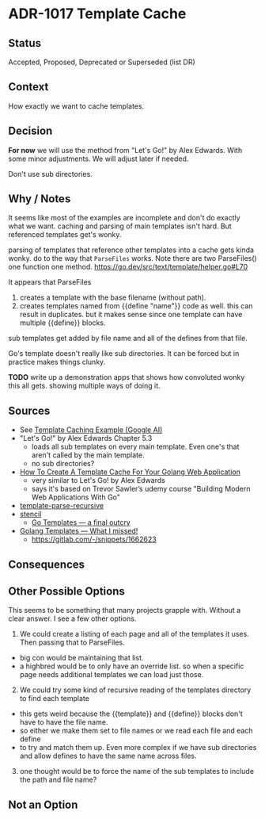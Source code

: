 # ADR-1017 Template Cache

## Status

Accepted, Proposed, Deprecated or Superseded (list DR)

## Context

How exactly we want to cache templates.

## Decision

**For now** we will use the method from "Let's Go!" by Alex Edwards. With some minor
adjustments. We will adjust later if needed.

Don't use sub directories.

## Why / Notes

It seems like most of the examples are incomplete and don't do exactly what we want.
caching and parsing of main templates isn't hard. But referenced templates get's
wonky.

parsing of templates that reference other templates into a cache gets kinda wonky.
do to the way that `ParseFiles` works. Note there are two ParseFiles() one function one method.
https://go.dev/src/text/template/helper.go#L70

It appears that ParseFiles
1. creates a template with the base filename (without path).
2. creates templates named from {{define "name"}} code as well.
this can result in duplicates. but it makes sense since one template can have
multiple {{define}} blocks.

sub templates get added by file name and all of the defines from that file.

Go's template doesn't really like sub directories. It can be forced but in practice
makes things clunky.

**TODO** write up a demonstration apps that shows how convoluted wonky this all gets.
showing multiple ways of doing it.

## Sources

- See [Template Caching Example (Google AI)](https://github.com/SunnysideAaron/wetesa-0/blob/main/docs/Decision%20Records/Info%20Source%20Backups/Template%20Caching%20Example%20(Google%20AI).md)
- "Let's Go!" by Alex Edwards Chapter 5.3
  - loads all sub templates on every main template. Even one's that aren't called by the main template.
  - no sub directories?
- [How To Create A Template Cache For Your Golang Web Application](https://andrew-mccall.com/blog/2022/06/create-a-template-cache-for-a-go-application/)
  - very similar to Let's Go! by Alex Edwards
  - says it's based on Trevor Sawler’s udemy course "Building Modern Web Applications With Go"
- [template-parse-recursive](https://github.com/karelbilek/template-parse-recursive)
- [stencil](https://gitlab.com/kylehqcom/stencil)
  - [Go Templates — a final outcry](https://kylehqcom.medium.com/go-templates-a-final-outcry-1b8c9f7d046d)
- [Golang Templates — What I missed!](https://kylehqcom.medium.com/golang-templates-what-i-missed-abd1add92791)
  - https://gitlab.com/-/snippets/1662623


## Consequences


## Other Possible Options

This seems to be something that many projects grapple with. Without a clear answer.
I see a few other options.

1. We could create a listing of each page and all of the templates it uses. Then passing that to ParseFiles.
  - big con would be maintaining that list.
  - a highbred would be to only have an override list. so when a specific page needs
    additional templates we can load just those.
2. We could try some kind of recursive reading of the templates directory to find each template
  - this gets weird because the {{template}} and {{define}} blocks don't have to have the file name.
  - so either we make them set to file names or we read each file and each define
  - to try and match them up. Even more complex if we have sub directories and allow
    defines to have the same name across files.
3. one thought would be to force the name of the sub templates to include the path and file name?

## Not an Option

